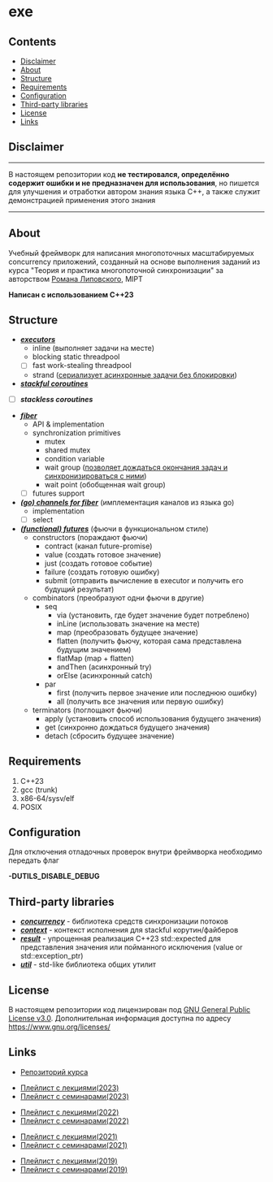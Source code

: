 # exe

## Contents

- [Disclaimer](#disclaimer)
- [About](#about)
- [Structure](#structure)
- [Requirements](#requirements)
- [Configuration](#configuration)
- [Third-party libraries](#third-party-libraries)
- [License](#license)
- [Links](#links)

## Disclaimer

---

В настоящем репозитории код **не тестировался, определённо содержит ошибки и не предназначен для использования**, но пишется для улучшения и отработки автором знания языка C++, а также служит демонстрацией применения этого знания

---

## About

Учебный фреймворк для написания многопоточных масштабируемых concurrency приложений, созданный на основе выполнения заданий из курса "Теория и практика многопоточной синхронизации" за авторством [Романа Липовского](https://gitlab.com/Lipovsky), MIPT

**Написан с использованием C++23**

## Structure

- ***[executors](https://github.com/ddvamp/exe/tree/main/exe/executors)***
	- inline (выполняет задачи на месте)
	- blocking static threadpool
	- [ ] fast work-stealing threadpool
	- strand ([сериализует асинхронные задачи без блокировки](https://www.crazygaze.com/blog/2016/03/17/how-strands-work-and-why-you-should-use-them/))
- ***[stackful coroutines](https://github.com/ddvamp/exe/tree/main/exe/coroutine)***
- [ ] ***stackless coroutines***
- ***[fiber](https://github.com/ddvamp/exe/tree/main/exe/fiber)***
    - API & implementation
	- synchronization primitives
		- mutex
		- shared mutex
		- condition variable
		- wait group ([позволяет дождаться окончания задач и синхронизироваться с ними](https://gobyexample.com/waitgroups))
		- wait point (обобщенная wait group)
	- [ ] futures support
- ***[(go) channels for fiber](https://github.com/ddvamp/exe/blob/main/exe/fiber/sync/channel.h)*** (имплементация каналов из языка go)
	- implementation
	- [ ] select
- ***[(functional) futures](https://github.com/ddvamp/exe/tree/main/exe/futures/fun)*** (фьючи в функциональном стиле)
	- constructors (пораждают фьючи)
		- contract (канал future-promise)
		- value (создать готовое значение)
		- just (создать готовое событие)
		- failure (создать готовую ошибку)
		- submit (отправить вычисление в executor и получить его будущий результат)
	- combinators (преобразуют одни фьючи в другие)
		- seq
			- via (установить, где будет значение будет потреблено)
			- inLine (использовать значение на месте)
			- map (преобразовать будущее значение)
			- flatten (получить фьючу, которая сама представлена будущим значением)
			- flatMap (map + flatten)
			- andThen (асинхронный try)
			- orElse (асинхронный catch)
		- par
			- first (получить первое значение или последнюю ошибку)
			- all (получить все значения или первую ошибку)
	- terminators (поглощают фьючи)
		- apply (установить способ использования будущего значения)
		- get (синхронно дождаться будущего значения)
		- detach (сбросить будущее значение)

## Requirements

1. C++23
2. gcc (trunk)
3. x86-64/sysv/elf
4. POSIX

## Configuration

Для отключения отладочных проверок внутри фреймворка необходимо передать флаг

<!-- -->

**-DUTILS_DISABLE_DEBUG**

## Third-party libraries

- ***[concurrency](https://github.com/ddvamp/exe/tree/main/concurrency)*** - библиотека средств синхронизации потоков
- ***[context](https://github.com/ddvamp/exe/tree/main/context)*** - контекст исполнения для stackful корутин/файберов
- ***[result](https://github.com/ddvamp/exe/tree/main/result)*** - упрощенная реализация C++23 std::expected для представления значения или пойманного исключения (value or std::exception_ptr)
- ***[util](https://github.com/ddvamp/exe/tree/main/util)*** - std-like библиотека общих утилит

## License

В настоящем репозитории код лицензирован под [GNU General Public License v3.0](https://github.com/ddvamp/exe/blob/main/LICENSE). Дополнительная информация доступна по адресу https://www.gnu.org/licenses/

## Links

- [Репозиторий курса](https://gitlab.com/Lipovsky/concurrency-course)

<!-- -->

- [Плейлист с лекциями(2023)](https://www.youtube.com/playlist?list=PL4_hYwCyhAvZw9PmwtHjw6nnmgZJmAXNV)
- [Плейлист с семинарами(2023)](https://www.youtube.com/playlist?list=PL4_hYwCyhAvZ-LgrsobwRBki8FV8JIFg_)

<!-- -->

- [Плейлист с лекциями(2022)](https://www.youtube.com/playlist?list=PL4_hYwCyhAva37lNnoMuBcKRELso5nvBm)
- [Плейлист с семинарами(2022)](https://www.youtube.com/playlist?list=PL4_hYwCyhAvYTxm55RBm_HA5Bq5W1Nv-R)

<!-- -->

- [Плейлист с лекциями(2021)](https://www.youtube.com/playlist?list=PL4_hYwCyhAvb7P8guwSTaaUS8EcOaWjxF)
- [Плейлист с семинарами(2021)](https://www.youtube.com/playlist?list=PL4_hYwCyhAvaxKQHe6n8JQcoc7tWxKWRL)

<!-- -->

- [Плейлист с лекциями(2019)](https://www.youtube.com/playlist?list=PL4_hYwCyhAvbW4DHFV3CY5CqupNqPf4jS)
- [Плейлист с семинарами(2019)](https://www.youtube.com/playlist?list=PL4_hYwCyhAvZgIfxf4nLnjXprGGWBs5VO)
